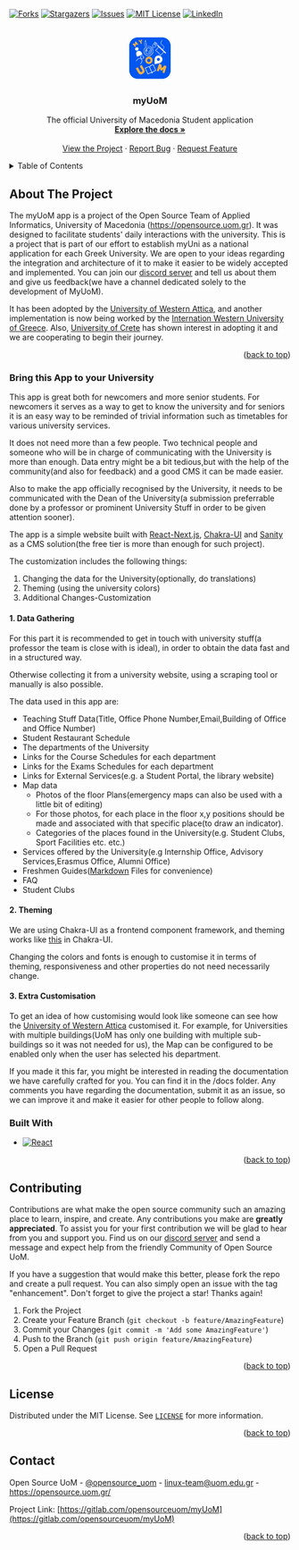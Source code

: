 <!-- Improved compatibility of back to top link: See: https://github.com/othneildrew/Best-README-Template/pull/73 -->

<a name="readme-top"></a>

<!--
*** Thanks for checking out the Best-README-Template. If you have a suggestion
*** that would make this better, please fork the repo and create a pull request
*** or simply open an issue with the tag "enhancement".
*** Don't forget to give the project a star!
*** Thanks again! Now go create something AMAZING! :D
-->

<!-- PROJECT SHIELDS -->
<!--
*** I'm using markdown "reference style" links for readability.
*** Reference links are enclosed in brackets [ ] instead of parentheses ( ).
*** See the bottom of this document for the declaration of the reference variables
*** for contributors-url, forks-url, etc. This is an optional, concise syntax you may use.
*** https://www.markdownguide.org/basic-syntax/#reference-style-links
-->

[![Forks][forks-shield]](https://gitlab.com/opensourceuom/myUoM/-/forks)
[![Stargazers][stars-shield]](https://gitlab.com/opensourceuom/myUoM/-/starrers)
[![Issues][issues-shield]](https://gitlab.com/opensourceuom/myUoM/-/issues)
[![MIT License][license-shield]](https://gitlab.com/opensourceuom/myUoM/-/blob/main/LICENSE)
[![LinkedIn][linkedin-shield]](https://www.linkedin.com/company/80766091)

<!-- PROJECT LOGO -->
<br />
<div align="center">
    <img src="src/assets/myUOMLogo.png" alt="Logo" width="80" height="80">
  <h3 align="center">myUoM</h3>

  <p align="center">
    The official University of Macedonia Student application
    <br />
    <a href="https://gitlab.com/opensourceuom/myUoM"><strong>Explore the docs »</strong></a>
    <br />
    <br />
    <a href="https://my.uom.gr/">View the Project</a>
    ·
    <a href="https://gitlab.com/opensourceuom/myUoM/-/issues/new">Report Bug</a>
    ·
    <a href="https://gitlab.com/opensourceuom/myUoM/-/issues/82">Request Feature</a>
  </p>
</div>

<!-- TABLE OF CONTENTS -->
<details>
  <summary>Table of Contents</summary>
  <ol>
    <li>
      <a href="#about-the-project">About The Project</a>
      <ul>
        <li><a href="#Bring-this-App-to-your-University">Bring this App to Your University:</a></li>
      </ul>
      <ul>
        <li><a href="#built-with">Built With</a></li>
      </ul>
    </li>
    <li><a href="#contributing">Contributing</a></li>
    <li><a href="#license">License</a></li>
    <li><a href="#contact">Contact</a></li>
  </ol>
</details>

<!-- ABOUT THE PROJECT -->

## About The Project

The myUoM app is a project of the Open Source Team of Applied Informatics, University of Macedonia (https://opensource.uom.gr).
It was designed to facilitate students' daily interactions with the university. This is a project that is part of our effort to establish myUni as a national application for each Greek University. We are open to your ideas regarding the integration and architecture of it to make it easier to be widely accepted and implemented. You can join our [discord server](https://discord.gg/nzMjpRYxp6) and tell us about them and give us feedback(we have a channel dedicated solely to the development of MyUoM).

It has been adopted by the [University of Western Attica](iam.uniwa.gr), and another implementation is now being worked by the [Internation Western University of Greece](https://www.ihu.gr). Also, [University of Crete](https://en.uoc.gr/) has shown interest in adopting it and we are cooperating to begin their journey.

<p align="right">(<a href="#readme-top">back to top</a>)</p>

### Bring this App to your University
This app is great both for newcomers and more senior students. For newcomers it serves as a way to get to know the university and for seniors it is an easy way to be reminded of trivial information such as timetables for various university services.

It does not need more than a few people. 
Two technical people and someone who will be in charge of communicating with the University is more than enough.
Data entry might be a bit tedious,but with the help of the community(and also for feedback) and a good CMS it can be made easier.

Also to make the app officially recognised by the University, it needs to be communicated with the Dean of the University(a submission preferrable done by a professor or prominent University Stuff in order to be given attention sooner).

The app is a simple website built with [React-Next.js](https://nextjs.org/), [Chakra-UI](https://chakra-ui.com/) and [Sanity](sanity.io) as a CMS solution(the free tier is more than enough for such project).

The customization includes the following things:
1. Changing the data for the University(optionally, do translations)
2. Theming (using the university colors)
3. Additional Changes-Customization

#### 1. Data Gathering
For this part it is recommended to get in touch with university stuff(a professor the team is close with is ideal), in order to obtain the data fast and in a structured way. 

Otherwise collecting it from a university website, using a scraping tool or manually is also possible.

The data used in this app are:

- Teaching Stuff Data(Title, Office Phone Number,Email,Building of Office and Office Number)
- Student Restaurant Schedule
- The departments of the University
- Links for the Course Schedules for each department
- Links for the Exams Schedules for each department
- Links for External Services(e.g. a Student Portal, the library website)
- Map data
  - Photos of the floor Plans(emergency maps can also be used with a little bit of editing)
  - For those photos, for each place in the floor x,y positions should be made and associated with that specific place(to draw an indicator).
  - Categories of the places found in the University(e.g. Student Clubs, Sport Facilities etc. etc.)
- Services offered by the University(e.g Internship Office, Advisory Services,Erasmus Office, Alumni Office)
- Freshmen Guides([Markdown](https://en.wikipedia.org/wiki/Markdown) Files for convenience)
- FAQ
- Student Clubs

#### 2. Theming

We are using Chakra-UI as a frontend component framework, and theming works like [this](https://chakra-ui.com/docs/components/accordion/theming#theming) in Chakra-UI.

Changing the colors and fonts is enough to customise it in terms of theming, responsiveness and other properties do not need necessarily change.

#### 3. Extra Customisation

To get an idea of how customising would look like someone can see how the [University of Western Attica](iam.uniwa.gr) customised it.
For example, for Universities with multiple buildings(UoM has only one building with multiple sub-buildings so it was not needed for us), the Map can be configured to be enabled only when the user has selected his department.

If you made it this far, you might be interested in reading the documentation we have carefully crafted for you. You can find it in the /docs folder. Any comments you have regarding the documentation, submit it as an issue, so we can improve it and make it easier for other people to follow along. 

### Built With

- [![React][react.js]][react-url]

<p align="right">(<a href="#readme-top">back to top</a>)</p>

<!-- CONTRIBUTING -->

## Contributing

Contributions are what make the open source community such an amazing place to learn, inspire, and create. Any contributions you make are **greatly appreciated**. To assist you for your first contribution we will be glad to hear from you and support you. Find us on our [discord server](https://discord.gg/nzMjpRYxp6) and send a message and expect help from the friendly Community of Open Source UoM.

If you have a suggestion that would make this better, please fork the repo and create a pull request. You can also simply open an issue with the tag "enhancement".
Don't forget to give the project a star! Thanks again!

1. Fork the Project
2. Create your Feature Branch (`git checkout -b feature/AmazingFeature`)
3. Commit your Changes (`git commit -m 'Add some AmazingFeature'`)
4. Push to the Branch (`git push origin feature/AmazingFeature`)
5. Open a Pull Request

<p align="right">(<a href="#readme-top">back to top</a>)</p>

<!-- LICENSE -->

## License

Distributed under the MIT License. See [`LICENSE`](https://gitlab.com/opensourceuom/myUoM/-/blob/main/LICENSE) for more information.

<p align="right">(<a href="#readme-top">back to top</a>)</p>

<!-- CONTACT -->

## Contact

Open Source UoM - [@opensource_uom](https://twitter.com/opensource_uom) - linux-team@uom.edu.gr - https://opensource.uom.gr/

Project Link: [https://gitlab.com/opensourceuom/myUoM](https://gitlab.com/opensourceuom/myUoM)

<p align="right">(<a href="#readme-top">back to top</a>)</p>

<!-- MARKDOWN LINKS & IMAGES -->
<!-- https://www.markdownguide.org/basic-syntax/#reference-style-links -->

[contributors-shield]: https://img.shields.io/gitlab/contributors/opensourceuom/myUoM?style=for-the-badge
[forks-shield]: https://img.shields.io/gitlab/forks/opensourceuom/myUoM?style=for-the-badge
[stars-shield]: https://img.shields.io/gitlab/stars/opensourceuom/myUoM?style=for-the-badge
[issues-shield]: https://img.shields.io/gitlab/issues/open/opensourceuom/myUoM?style=for-the-badge
[license-shield]: https://img.shields.io/gitlab/license/opensourceuom/myUoM?style=for-the-badge
[linkedin-shield]: https://img.shields.io/badge/-LinkedIn-black.svg?style=for-the-badge&logo=linkedin&colorB=555
[react.js]: https://img.shields.io/badge/React-20232A?style=for-the-badge&logo=react&logoColor=61DAFB
[react-url]: https://reactjs.org/
